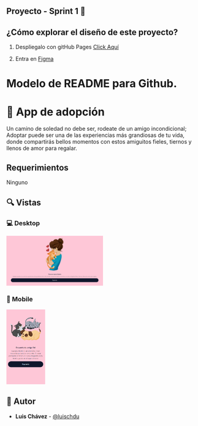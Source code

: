 ## Proyecto - Sprint 1  🙌

## ¿Cómo explorar el diseño de este proyecto? 

1. Despliegalo con gitHub Pages [Click Aquí](https://www.figma.com/file/0XNgxeBcEYRXuyHwsqBL7L/Adopcion?node-id=0%3A1)

2. Entra en [Figma](https://www.figma.com/file/0XNgxeBcEYRXuyHwsqBL7L/Adopcion?node-id=0%3A1)


# Modelo de README para Github.
    
# 💎 App de adopción


Un camino de soledad no debe ser, rodeate de un amigo incondicional; Adoptar puede ser una de las experiencias más grandiosas de tu vida, donde compartirás bellos momentos con estos amiguitos fieles, tiernos y llenos de amor para regalar.


## Requerimientos

Ninguno


## 🔍 Vistas 

### 💻 Desktop

<img src='https://github.com/luischdu/appAdopcion/blob/main/app/img/view-pc.png' width=50%>

### 📱 Mobile

<img src='https://github.com/luischdu/appAdopcion/blob/main/app/img/view-phone.png' width=20%>

## 🌟 Autor

* **Luis Chávez**  - [@luischdu](https://github.com/luischdu)
